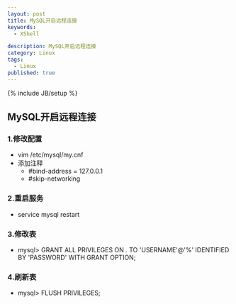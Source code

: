 ```yaml
---
layout: post
title: MySQL开启远程连接
keywords:
  - XShell

description: MySQL开启远程连接
category: Linux
tags:
  - Linux
published: true
---
```

{% include JB/setup %}



<!--more-->
## MySQL开启远程连接
### 1.修改配置 
* vim /etc/mysql/my.cnf
* 添加注释
  * #bind-address           = 127.0.0.1
  * #skip-networking
### 2.重启服务
* service mysql restart
### 3.修改表
* mysql> GRANT ALL PRIVILEGES ON *.* TO 'USERNAME'@'%' IDENTIFIED BY 'PASSWORD' WITH GRANT OPTION;
### 4.刷新表
* mysql> FLUSH PRIVILEGES;

